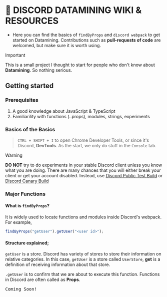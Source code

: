 # 🐰 DISCORD DATAMINING WIKI & RESOURCES

- Here you can find the basics of `findByProps` and `discord webpack` to get started on Datamining. Contributions such as **pull-requests of code** are welcomed, but make sure it is worth using.

> [!IMPORTANT]
> This is a small project I thought to start for people who don't know about **Datamining**. So nothing serious.

## Getting started

### Prerequisites

1. A good knowledge about JavaScript & TypeScript
2. Familiarility with functions (..props), modules, strings, experiments

### Basics of the Basics

> `CTRL + SHIFT + I` to open Chrome Developer Tools, or since it's Discord, **DevTools**.
> As the start, we only do stuff in the `Console` tab.

> [!WARNING] 
> **DO NOT** try to do experiments in your stable Discord client unless you know what you are doing. There are many chances that you will either break your client or get your account disabled. Instead, use [Discord Public Test Build](https://ptb.discord.com/download) or [Discord Canary Build](https://canary.discord.com/download)

### Major Functions

#### What is `findByProps`?

It is widely used to locate functions and modules inside Discord's webpack.
For example,

```js
findByProps("getUser").getUser("<user id>");
```

#### Structure explained;

`getUser` is a store. Discord has variety of stores to store their information on relative categories. In this case, `getUser` is a store called `UserStore`, **get** is a definition of receiving information about that store.

`.getUser` is to confirm that we are about to execute this function. Functions in Discord are often called as **Props**.

<kbd>Coming Soon!</kbd>
